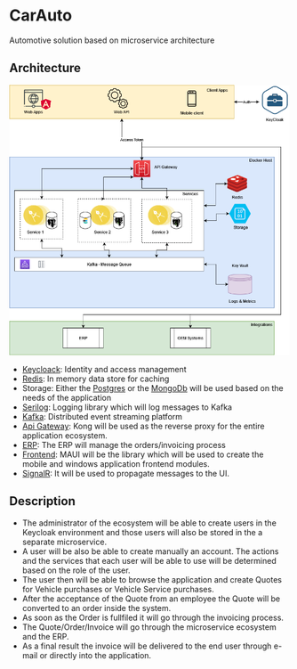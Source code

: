 
# CarAuto

Automotive solution based on microservice architecture

## Architecture
![Architecture](Architecture.png)

- [Keycloack](https://www.keycloak.org/): Identity and access management
- [Redis](https://redis.io/): In memory data store for caching
- Storage: Either the [Postgres](https://www.postgresql.org/) or the [MongoDb](https://www.mongodb.com/) will be used based on the needs of the application
- [Serilog](https://serilog.net/): Logging library which will log messages to Kafka
- [Kafka](https://kafka.apache.org/): Distributed event streaming platform
- [Api Gateway](https://konghq.com/): Kong will be used as the reverse proxy for the entire application ecosystem.
- [ERP](https://dynamics.microsoft.com/el-gr/business-central/overview/): The ERP will manage the orders/invoicing process
- [Frontend](https://learn.microsoft.com/en-us/dotnet/maui/what-is-maui?view=net-maui-7.0): MAUI will be the library which will be used to create the mobile and windows application frontend modules.
- [SignalR](https://dotnet.microsoft.com/en-us/apps/aspnet/signalr): It will be used to propagate messages to the UI.

## Description
- The administrator of the ecosystem will be able to create users in the Keycloak environment and those users will also be stored in the a separate microservice.
- A user will be also be able to create manually an account.
The actions and the services that each user will be able to use will be determined based on the role of the user.
- The user then will be able to browse the application and create Quotes for Vehicle purchases or Vehicle Service purchases.
- After the acceptance of the Quote from an employee the Quote will be converted to an order inside the system.
- As soon as the Order is fullfiled it will go through the invoicing process.
- The Quote/Order/Invoice will go through the microservice ecosystem and the ERP.
- As a final result the invoice will be delivered to the end user through e-mail or directly into the application.

